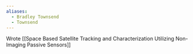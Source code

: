 ```yaml
---
aliases:
  - Bradley Townsend
  - Townsend
---
```

Wrote [[Space Based Satellite Tracking and Characterization Utilizing Non-Imaging Passive Sensors]]

